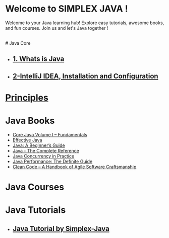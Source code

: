# Welcome to SIMPLEX JAVA !

Welcome to your Java learning hub! Explore easy tutorials, awesome books, and fun courses. Join us and let's Java together !

<br>
# Java Core

- ## [1. Whats is Java](Core%20Java/1.%20Whats%20is%20Java.md)
	
- ## [2-IntelliJ IDEA, Installation and Configuration](Core%20Java/2-IntelliJ%20IDEA,%20Installation%20and%20Configuration.md)




# [Principles](Principles.md)
  

# Java Books

- [Core Java Volume I – Fundamentals](http://geni.us/YHJX7v)
- [Effective Java](http://geni.us/RuQ6d)
- [Java: A Beginner’s Guide](http://geni.us/t0Y89c)
- [Java - The Complete Reference](http://geni.us/WBj4)
- [Java Concurrency in Practice](http://geni.us/7d3hFgB)
- [Java Performance: The Definite Guide](http://geni.us/B6XAX)
- [Clean Code – A Handbook of Agile Software Craftsmanship](http://geni.us/gteGs5m)



# Java Courses

  

# Java Tutorials

- ## [Java Tutorial by Simplex-Java](app://obsidian.md/Tutorials.md)